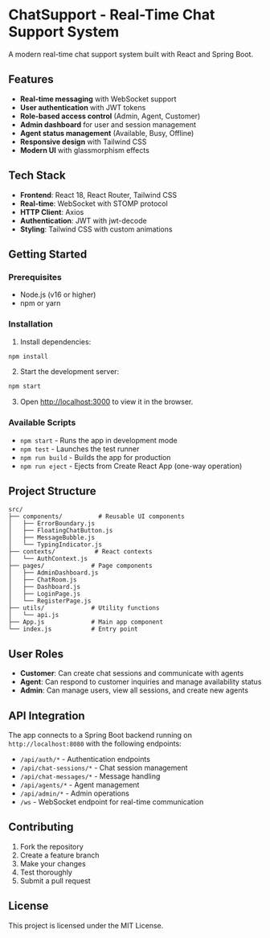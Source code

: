 # ChatSupport - Real-Time Chat Support System

A modern real-time chat support system built with React and Spring Boot.

## Features

- **Real-time messaging** with WebSocket support
- **User authentication** with JWT tokens
- **Role-based access control** (Admin, Agent, Customer)
- **Admin dashboard** for user and session management
- **Agent status management** (Available, Busy, Offline)
- **Responsive design** with Tailwind CSS
- **Modern UI** with glassmorphism effects

## Tech Stack

- **Frontend**: React 18, React Router, Tailwind CSS
- **Real-time**: WebSocket with STOMP protocol
- **HTTP Client**: Axios
- **Authentication**: JWT with jwt-decode
- **Styling**: Tailwind CSS with custom animations

## Getting Started

### Prerequisites

- Node.js (v16 or higher)
- npm or yarn

### Installation

1. Install dependencies:
```bash
npm install
```

2. Start the development server:
```bash
npm start
```

3. Open [http://localhost:3000](http://localhost:3000) to view it in the browser.

### Available Scripts

- `npm start` - Runs the app in development mode
- `npm test` - Launches the test runner
- `npm run build` - Builds the app for production
- `npm run eject` - Ejects from Create React App (one-way operation)

## Project Structure

```
src/
├── components/          # Reusable UI components
│   ├── ErrorBoundary.js
│   ├── FloatingChatButton.js
│   ├── MessageBubble.js
│   └── TypingIndicator.js
├── contexts/           # React contexts
│   └── AuthContext.js
├── pages/             # Page components
│   ├── AdminDashboard.js
│   ├── ChatRoom.js
│   ├── Dashboard.js
│   ├── LoginPage.js
│   └── RegisterPage.js
├── utils/             # Utility functions
│   └── api.js
├── App.js             # Main app component
└── index.js           # Entry point
```

## User Roles

- **Customer**: Can create chat sessions and communicate with agents
- **Agent**: Can respond to customer inquiries and manage availability status
- **Admin**: Can manage users, view all sessions, and create new agents

## API Integration

The app connects to a Spring Boot backend running on `http://localhost:8080` with the following endpoints:

- `/api/auth/*` - Authentication endpoints
- `/api/chat-sessions/*` - Chat session management
- `/api/chat-messages/*` - Message handling
- `/api/agents/*` - Agent management
- `/api/admin/*` - Admin operations
- `/ws` - WebSocket endpoint for real-time communication

## Contributing

1. Fork the repository
2. Create a feature branch
3. Make your changes
4. Test thoroughly
5. Submit a pull request

## License

This project is licensed under the MIT License.
